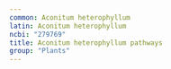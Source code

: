```yaml
---
common: Aconitum heterophyllum
latin: Aconitum heterophyllum
ncbi: "279769"
title: Aconitum heterophyllum pathways
group: "Plants"
---
```

